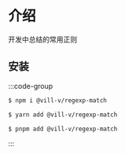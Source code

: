 # 介绍

开发中总结的常用正则

## 安装

:::code-group

```bash [npm]
$ npm i @vill-v/regexp-match
```

```bash [yarn]
$ yarn add @vill-v/regexp-match
```

```bash [pnpm]
$ pnpm add @vill-v/regexp-match
```

:::
